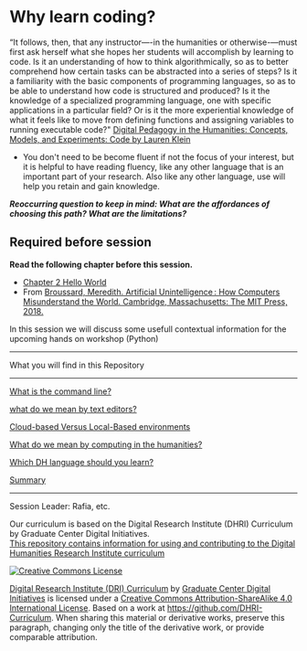 # Why learn coding?

“It follows, then, that any instructor—-in the humanities or otherwise-—must first ask herself what she hopes her students will accomplish by learning to code. Is it an understanding of how to think algorithmically, so as to better comprehend how certain tasks can be abstracted into a series of steps? Is it a familiarity with the basic components of programming languages, so as to be able to understand how code is structured and produced? Is it the knowledge of a specialized programming language, one with specific applications in a particular field? Or is it the more experiential knowledge of what it feels like to move from defining functions and assigning variables to running executable code?"
[Digital Pedagogy in the Humanities: Concepts, Models, and Experiments: Code by Lauren Klein](https://digitalpedagogy.mla.hcommons.org/keywords/code/) 

* You don't need to be become fluent if not the focus of your interest, but it is helpful to have reading fluency, like any other language that is an important part of your research. Also like any other language, use will help you retain and gain knowledge. 

***Reoccurring question to keep in mind: What are the affordances of choosing this path? What are the limitations?*** 

## Required before session
**Read the following chapter before this session.**
* [Chapter 2 Hello World](https://ebookcentral-proquest-com.proxy.libraries.smu.edu/lib/southernmethodist/reader.action?docID=5355856&ppg=23) 
*    From [Broussard, Meredith. Artificial Unintelligence : How Computers Misunderstand the World. Cambridge, Massachusetts: The MIT Press, 2018.](https://smu.primo.exlibrisgroup.com/permalink/01SMU_INST/aeja38/alma9952389699703716)

In this session we will discuss some usefull contextual information for the upcoming hands on workshop (Python) 

----

What you will find in this Repository

-----


[What is the command line?](sections/command-line-useful.md)

[what do we mean by text editors?](sections/text-editors.md)

[Cloud-based Versus Local-Based environments](sections/cloud-vs-local.md)

[What do we mean by computing in the humanities?](sections/computing-in-humanities.md)

[Which DH language should you learn?](sections/which.md)

[Summary](sections/summary.md)


-----

Session Leader: Rafia, etc.


Our curriculum is based on the Digital Research Institute (DHRI) Curriculum by Graduate Center Digital Initiatives.   
[This repository contains information for using and contributing to the Digital Humanities Research Institute curriculum](https://github.com/DHRI-Curriculum/guide) 

[![Creative Commons License](https://i.creativecommons.org/l/by-sa/4.0/88x31.png)](http://creativecommons.org/licenses/by-sa/4.0/)

[Digital Research Institute (DRI) Curriculum](http://purl.org/dc/terms/) by [Graduate Center Digital Initiatives](https://gcdi.commons.gc.cuny.edu/) is licensed under a [Creative Commons Attribution-ShareAlike 4.0 International License](http://creativecommons.org/licenses/by-sa/4.0/). Based on a work at <https://github.com/DHRI-Curriculum>. When sharing this material or derivative works, preserve this paragraph, changing only the title of the derivative work, or provide comparable attribution.

